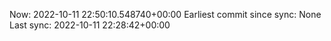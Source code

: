 Now: 2022-10-11 22:50:10.548740+00:00 Earliest commit since sync: None Last sync: 2022-10-11 22:28:42+00:00
